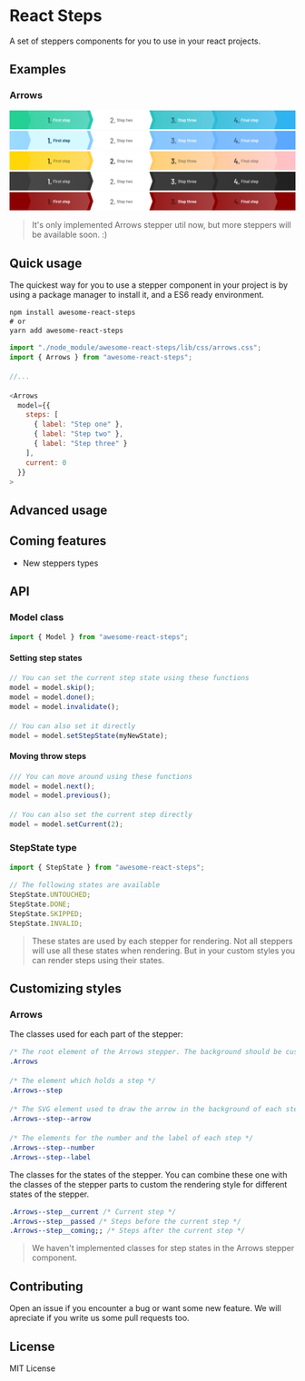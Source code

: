 # React Steps

A set of steppers components for you to use in your react projects.

## Examples

### Arrows

![default](./docs/screenshots/arrows/default.png)
![custom blue](./docs/screenshots/arrows/blue.png)
![custom gold/pink](./docs/screenshots/arrows/gold-pink.png)
![custom dark](./docs/screenshots/arrows/dark.png)
![custom dark](./docs/screenshots/arrows/red.png)

> It's only implemented Arrows stepper util now, but more steppers will be available soon. :)

## Quick usage

The quickest way for you to use a stepper component in your project is by using a package manager to install it, and a ES6 ready environment.

```shell
npm install awesome-react-steps
# or
yarn add awesome-react-steps
```

```js
import "./node_module/awesome-react-steps/lib/css/arrows.css";
import { Arrows } from "awesome-react-steps";

//...

<Arrows
  model={{
    steps: [
      { label: "Step one" },
      { label: "Step two" },
      { label: "Step three" }
    ],
    current: 0
  }}
>
```

## Advanced usage

## Coming features

* New steppers types

## API

### Model class

```js
import { Model } from "awesome-react-steps";
```

#### Setting step states

```js
// You can set the current step state using these functions
model = model.skip();
model = model.done();
model = model.invalidate();

// You can also set it directly
model = model.setStepState(myNewState);
```

#### Moving throw steps

```js
/// You can move around using these functions
model = model.next();
model = model.previous();

// You can also set the current step directly
model = model.setCurrent(2);
```

### StepState type

```js
import { StepState } from "awesome-react-steps";
```

```js
// The following states are available
StepState.UNTOUCHED;
StepState.DONE;
StepState.SKIPPED;
StepState.INVALID;
```

> These states are used by each stepper for rendering. Not all steppers will use all these states when rendering. But in your custom styles you can render steps using their states.

## Customizing styles

### Arrows

The classes used for each part of the stepper:

```css
/* The root element of the Arrows stepper. The background should be customized in this class.  */
.Arrows

/* The element which holds a step */
.Arrows--step

/* The SVG element used to draw the arrow in the background of each step */
.Arrows--step--arrow

/* The elements for the number and the label of each step */
.Arrows--step--number
.Arrows--step--label
```

The classes for the states of the stepper. You can combine these one with the classes of the stepper parts to custom the rendering style for different states of the stepper.

```css
.Arrows--step__current /* Current step */
.Arrows--step__passed /* Steps before the current step */
.Arrows--step__coming;; /* Steps after the current step */
```

> We haven't implemented classes for step states in the Arrows stepper component.

## Contributing

Open an issue if you encounter a bug or want some new feature. We will apreciate if you write us some pull requests too.

## License

MIT License

